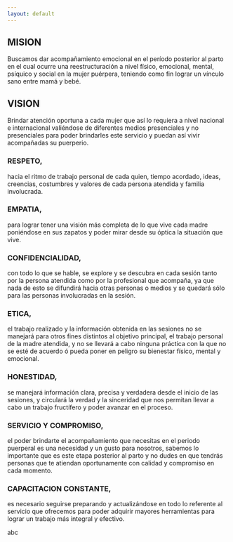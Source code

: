 ```yaml
---
layout: default
---
```


## MISION

Buscamos dar acompañamiento emocional en el período posterior al parto en el
cual ocurre una reestructuración a nivel físico, emocional, mental, psíquico y
social en la mujer puérpera, teniendo como fin lograr un vínculo sano entre
mamá y bebé.

## VISION

Brindar atención oportuna a cada mujer que así lo requiera a nivel nacional e
internacional valiéndose de diferentes medios presenciales y no presenciales
para poder brindarles este servicio y puedan así vivir acompañadas su
puerperio.

### RESPETO,

hacia el ritmo de trabajo personal de cada quien, tiempo acordado, ideas,
creencias, costumbres y valores de cada persona atendida y familia involucrada.

### EMPATIA,

para lograr tener una visión más completa de lo que vive cada madre poniéndose
en sus zapatos y poder mirar desde su óptica la situación que vive.

### CONFIDENCIALIDAD,

con todo lo que se hable, se explore y se descubra en cada sesión tanto por la
persona atendida como por la profesional que acompaña, ya que nada de esto se
difundirá hacia otras personas o medios y se quedará sólo para las personas
involucradas en la sesión.

### ETICA,

el trabajo realizado y la información obtenida en las sesiones no se manejará
para otros fines distintos al objetivo principal, el trabajo personal de la
madre atendida, y no se llevará a cabo ninguna práctica con la que no se esté
de acuerdo ó pueda poner en peligro su bienestar físico, mental y emocional.

### HONESTIDAD,

se manejará información clara, precisa y verdadera desde el inicio de las
sesiones, y circulará la verdad y la sinceridad que nos permitan llevar a cabo
un trabajo fructífero y poder avanzar en el proceso.

### SERVICIO Y COMPROMISO,

el poder brindarte el acompañamiento que necesitas en el periodo puerperal es
una necesidad y un gusto para nosotros, sabemos lo importante que es este etapa
posterior al parto y no dudes en que tendrás personas que te atiendan
oportunamente con calidad y compromiso en cada momento.

### CAPACITACION CONSTANTE,

es necesario seguirse preparando y actualizándose en todo lo referente al
servicio que ofrecemos para poder adquirir mayores herramientas para lograr un
trabajo más integral y efectivo.

abc
